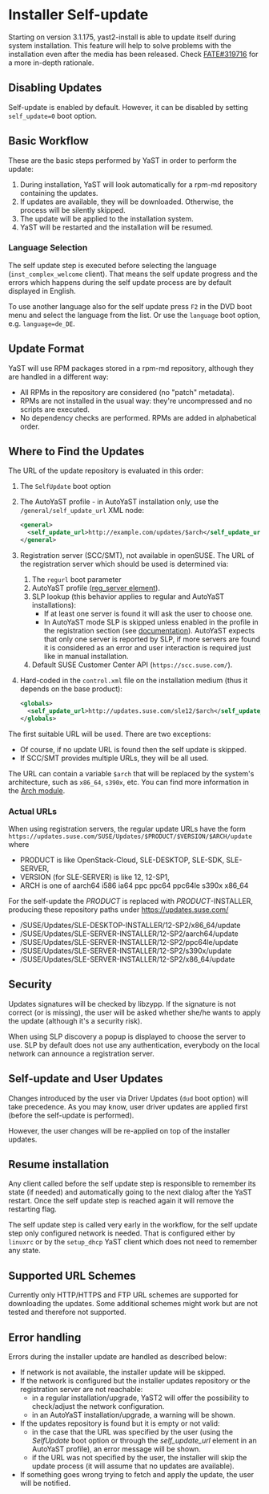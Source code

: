 # Installer Self-update

Starting on version 3.1.175, yast2-install is able to update itself during
system installation. This feature will help to solve problems with the
installation even after the media has been released. Check
[FATE#319716](https://fate.suse.com/319716) for a more in-depth rationale.

## Disabling Updates

Self-update is enabled by default. However, it can be disabled by setting
`self_update=0` boot option.

## Basic Workflow

These are the basic steps performed by YaST in order to perform the update:

1. During installation, YaST will look automatically for a rpm-md repository
   containing the updates.
2. If updates are available, they will be downloaded. Otherwise, the process
   will be silently skipped.
3. The update will be applied to the installation system.
4. YaST will be restarted and the installation will be resumed.

### Language Selection

The self update step is executed before selecting the language
(`inst_complex_welcome` client). That means the self update progress and
the errors which happens during the self update process are by default displayed
in English.

To use another language also for the self update press `F2` in the DVD boot menu
and select the language from the list. Or use the `language` boot option, e.g.
`language=de_DE`.


## Update Format

YaST will use RPM packages stored in a rpm-md repository, although they are
handled in a different way:

* All RPMs in the repository are considered (no "patch" metadata).
* RPMs are not installed in the usual way: they're uncompressed and no scripts
  are executed.
* No dependency checks are performed. RPMs are added in alphabetical order.

## Where to Find the Updates

The URL of the update repository is evaluated in this order:

1. The `SelfUpdate` boot option
2. The AutoYaST profile - in AutoYaST installation only, use the
   `/general/self_update_url` XML node:

   ```xml
   <general>
     <self_update_url>http://example.com/updates/$arch</self_update_url>
   </general>
   ```
3. Registration server (SCC/SMT), not available in openSUSE. The URL of the
   registration server which should be used is determined via:
   1. The `regurl` boot parameter
   2. AutoYaST profile ([reg_server element](https://www.suse.com/documentation/sles-12/singlehtml/book_autoyast/book_autoyast.html#CreateProfile.Register)).
   3. SLP lookup (this behavior applies to regular and AutoYaST installations):
      * If at least one server is found it will ask the user to choose one.
      * In AutoYaST mode SLP is skipped unless enabled in the profile in the
        registration section (see [documentation](https://www.suse.com/documentation/sles-12/singlehtml/book_autoyast/book_autoyast.html#idm140139881100304)).
        AutoYaST expects that only one server is reported by SLP, if more
        servers are found it is considered as an error and user interaction is
        required just like in manual installation.
   4. Default SUSE Customer Center API (`https://scc.suse.com/`).
4. Hard-coded in the `control.xml` file on the installation medium (thus it
   depends on the base product):

   ```xml
   <globals>
     <self_update_url>http://updates.suse.com/sle12/$arch</self_update_url>
   </globals>
   ```

The first suitable URL will be used. There are two exceptions:

* Of course, if no update URL is found then the self update is skipped.
* If SCC/SMT provides multiple URLs, they will be all used.

The URL can contain a variable `$arch` that will be replaced by the system's
architecture, such as `x86_64`, `s390x`, etc. You can find more information
in the [Arch module](http://www.rubydoc.info/github/yast/yast-yast2/Yast/ArchClass).

### Actual URLs

When using registration servers, the regular update URLs have the form
`https://updates.suse.com/SUSE/Updates/$PRODUCT/$VERSION/$ARCH/update` where
- PRODUCT is like OpenStack-Cloud, SLE-DESKTOP, SLE-SDK, SLE-SERVER,
- VERSION (for SLE-SERVER) is like 12, 12-SP1,
- ARCH is one of aarch64 i586 ia64 ppc ppc64 ppc64le s390x x86_64

For the self-update the *PRODUCT* is replaced
with *PRODUCT*-INSTALLER, producing these repository paths
under https://updates.suse.com/
- /SUSE/Updates/SLE-DESKTOP-INSTALLER/12-SP2/x86_64/update
- /SUSE/Updates/SLE-SERVER-INSTALLER/12-SP2/aarch64/update
- /SUSE/Updates/SLE-SERVER-INSTALLER/12-SP2/ppc64le/update
- /SUSE/Updates/SLE-SERVER-INSTALLER/12-SP2/s390x/update
- /SUSE/Updates/SLE-SERVER-INSTALLER/12-SP2/x86_64/update

## Security

Updates signatures will be checked by libzypp. If the signature is not
correct (or is missing), the user will be asked whether she/he wants to apply
the update (although it's a security risk).

When using SLP discovery a popup is displayed to choose the server to use.
SLP by default does not use any authentication, everybody on the local network
can announce a registration server.

## Self-update and User Updates

Changes introduced by the user via Driver Updates (`dud` boot option) will take
precedence. As you may know, user driver updates are applied first (before the
self-update is performed).

However, the user changes will be re-applied on top of the installer updates.

## Resume installation

Any client called before the self update step is responsible to remember its state (if
needed) and automatically going to the next dialog after the YaST restart.
Once the self update step is reached again it will remove the restarting flag.

The self update step is called very early in the workflow, for the self update
step only configured network is needed. That is configured either by `linuxrc`
or by the `setup_dhcp` YaST client which does not need to remember any state.

## Supported URL Schemes

Currently only HTTP/HTTPS and FTP URL schemes are supported for downloading
the updates. Some additional schemes might work but are not tested and therefore
not supported.

## Error handling

Errors during the installer update are handled as described below:

* If network is not available, the installer update will be skipped.
* If the network is configured but the installer updates repository or the
  registration server are not reachable:
  * in a regular installation/upgrade, YaST2 will offer the possibility
    to check/adjust the network configuration.
  * in an AutoYaST installation/upgrade, a warning will be shown.
* If the updates repository is found but it is empty or not valid:
  * in the case that the URL was specified by the user (using the *SelfUpdate* boot
    option or through the *self_update_url* element in an AutoYaST profile), an
    error message will be shown.
  * if the URL was not specified by the user, the installer will skip the update
    process (it will assume that no updates are available).
* If something goes wrong trying to fetch and apply the update, the user will be
  notified.
